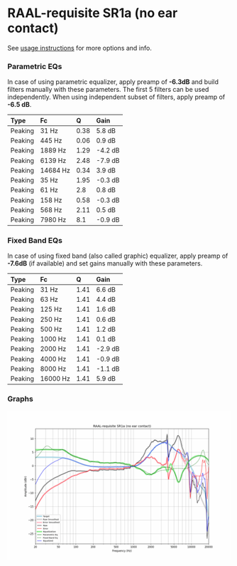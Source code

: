 # RAAL-requisite SR1a (no ear contact)
See [usage instructions](https://github.com/jaakkopasanen/AutoEq#usage) for more options and info.

### Parametric EQs
In case of using parametric equalizer, apply preamp of **-6.3dB** and build filters manually
with these parameters. The first 5 filters can be used independently.
When using independent subset of filters, apply preamp of **-6.5 dB**.

| Type    | Fc       |    Q | Gain    |
|:--------|:---------|:-----|:--------|
| Peaking | 31 Hz    | 0.38 | 5.8 dB  |
| Peaking | 445 Hz   | 0.06 | 0.9 dB  |
| Peaking | 1889 Hz  | 1.29 | -4.2 dB |
| Peaking | 6139 Hz  | 2.48 | -7.9 dB |
| Peaking | 14684 Hz | 0.34 | 3.9 dB  |
| Peaking | 35 Hz    | 1.95 | -0.3 dB |
| Peaking | 61 Hz    | 2.8  | 0.8 dB  |
| Peaking | 158 Hz   | 0.58 | -0.3 dB |
| Peaking | 568 Hz   | 2.11 | 0.5 dB  |
| Peaking | 7980 Hz  | 8.1  | -0.9 dB |

### Fixed Band EQs
In case of using fixed band (also called graphic) equalizer, apply preamp of **-7.6dB**
(if available) and set gains manually with these parameters.

| Type    | Fc       |    Q | Gain    |
|:--------|:---------|:-----|:--------|
| Peaking | 31 Hz    | 1.41 | 6.6 dB  |
| Peaking | 63 Hz    | 1.41 | 4.4 dB  |
| Peaking | 125 Hz   | 1.41 | 1.6 dB  |
| Peaking | 250 Hz   | 1.41 | 0.6 dB  |
| Peaking | 500 Hz   | 1.41 | 1.2 dB  |
| Peaking | 1000 Hz  | 1.41 | 0.1 dB  |
| Peaking | 2000 Hz  | 1.41 | -2.9 dB |
| Peaking | 4000 Hz  | 1.41 | -0.9 dB |
| Peaking | 8000 Hz  | 1.41 | -1.1 dB |
| Peaking | 16000 Hz | 1.41 | 5.9 dB  |

### Graphs
![](./RAAL-requisite%20SR1a%20(no%20ear%20contact).png)